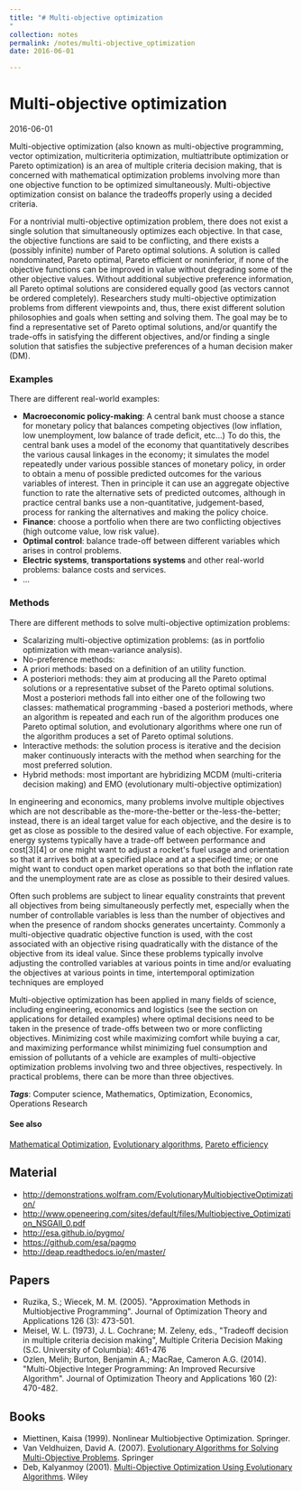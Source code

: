 ```yaml
---
title: "# Multi-objective optimization
"
collection: notes
permalink: /notes/multi-objective_optimization
date: 2016-06-01

---
```


# Multi-objective optimization

2016-06-01

Multi-objective optimization (also known as multi-objective programming, vector optimization, multicriteria optimization, multiattribute optimization or Pareto optimization) is an area of multiple criteria decision making, that is concerned with mathematical optimization problems involving more than one objective function to be optimized simultaneously. Multi-objective optimization consist on balance the tradeoffs properly using a decided criteria.

For a nontrivial multi-objective optimization problem, there does not exist a single solution that simultaneously optimizes each objective. In that case, the objective functions are said to be conflicting, and there exists a (possibly infinite) number of Pareto optimal solutions. A solution is called nondominated, Pareto optimal, Pareto efficient or noninferior, if none of the objective functions can be improved in value without degrading some of the other objective values. Without additional subjective preference information, all Pareto optimal solutions are considered equally good (as vectors cannot be ordered completely). Researchers study multi-objective optimization problems from different viewpoints and, thus, there exist different solution philosophies and goals when setting and solving them. The goal may be to find a representative set of Pareto optimal solutions, and/or quantify the trade-offs in satisfying the different objectives, and/or finding a single solution that satisfies the subjective preferences of a human decision maker (DM).

### Examples
There are different real-world examples:
* **Macroeconomic policy-making**: A central bank must choose a stance for monetary policy that balances competing objectives (low inflation, low unemployment, low balance of trade deficit, etc...) To do this, the central bank uses a model of the economy that quantitatively describes the various causal linkages in the economy; it simulates the model repeatedly under various possible stances of monetary policy, in order to obtain a menu of possible predicted outcomes for the various variables of interest. Then in principle it can use an aggregate objective function to rate the alternative sets of predicted outcomes, although in practice central banks use a non-quantitative, judgement-based, process for ranking the alternatives and making the policy choice.
* **Finance**: choose a portfolio when there are two conflicting objectives (high outcome value, low risk value).
* **Optimal control**: balance trade-off between different variables which arises in control problems.
* **Electric systems**, **transportations systems** and other real-world problems: balance costs and services.
* ...

### Methods
There are different methods to solve multi-objective optimization problems:
* Scalarizing multi-objective optimization problems: (as in portfolio optimization with mean-variance analysis).
* No-preference methods: 
* A priori methods: based on a definition of an utility function.
* A posteriori methods: they aim at producing all the Pareto optimal solutions or a representative subset of the Pareto optimal solutions. Most a posteriori methods fall into either one of the following two classes: mathematical programming -based a posteriori methods, where an algorithm is repeated and each run of the algorithm produces one Pareto optimal solution, and evolutionary algorithms where one run of the algorithm produces a set of Pareto optimal solutions.
* Interactive methods: the solution process is iterative and the decision maker continuously interacts with the method when searching for the most preferred solution.
* Hybrid methods: most important are hybridizing MCDM (multi-criteria decision making) and EMO (evolutionary multi-objective optimization)

In engineering and economics, many problems involve multiple objectives which are not describable as the-more-the-better or the-less-the-better; instead, there is an ideal target value for each objective, and the desire is to get as close as possible to the desired value of each objective. For example, energy systems typically have a trade-off between performance and cost[3][4] or one might want to adjust a rocket's fuel usage and orientation so that it arrives both at a specified place and at a specified time; or one might want to conduct open market operations so that both the inflation rate and the unemployment rate are as close as possible to their desired values.

Often such problems are subject to linear equality constraints that prevent all objectives from being simultaneously perfectly met, especially when the number of controllable variables is less than the number of objectives and when the presence of random shocks generates uncertainty. Commonly a multi-objective quadratic objective function is used, with the cost associated with an objective rising quadratically with the distance of the objective from its ideal value. Since these problems typically involve adjusting the controlled variables at various points in time and/or evaluating the objectives at various points in time, intertemporal optimization techniques are employed


Multi-objective optimization has been applied in many fields of science, including engineering, economics and logistics (see the section on applications for detailed examples) where optimal decisions need to be taken in the presence of trade-offs between two or more conflicting objectives. Minimizing cost while maximizing comfort while buying a car, and maximizing performance whilst minimizing fuel consumption and emission of pollutants of a vehicle are examples of multi-objective optimization problems involving two and three objectives, respectively. In practical problems, there can be more than three objectives.

***Tags***: Computer science, Mathematics, Optimization, Economics, Operations Research

#### See also
[Mathematical Optimization](/notes/mathematical_optimization), [Evolutionary algorithms](/notes/evolutionary_algorithms), [Pareto efficiency](/notes/pareto_efficiency)

## Material
* http://demonstrations.wolfram.com/EvolutionaryMultiobjectiveOptimization/
* http://www.openeering.com/sites/default/files/Multiobjective_Optimization_NSGAII_0.pdf
* http://esa.github.io/pygmo/
* https://github.com/esa/pagmo
* http://deap.readthedocs.io/en/master/

## Papers
* Ruzika, S.; Wiecek, M. M. (2005). "Approximation Methods in Multiobjective Programming". Journal of Optimization Theory and Applications 126 (3): 473-501.
* Meisel, W. L. (1973), J. L. Cochrane; M. Zeleny, eds., "Tradeoff decision in multiple criteria decision making", Multiple Criteria Decision Making (S.C. University of Columbia): 461-476
* Ozlen, Melih; Burton, Benjamin A.; MacRae, Cameron A.G. (2014). "Multi-Objective Integer Programming: An Improved Recursive Algorithm". Journal of Optimization Theory and Applications 160 (2): 470-482.

## Books
* Miettinen, Kaisa (1999). Nonlinear Multiobjective Optimization. Springer.
* Van Veldhuizen, David A. (2007). [Evolutionary Algorithms for Solving Multi-Objective Problems](https://www.goodreads.com/book/show/706562.Evolutionary_Algorithms_for_Solving_Multi_Objective_Problems). Springer
* Deb, Kalyanmoy (2001). [Multi-Objective Optimization Using Evolutionary Algorithms](https://www.goodreads.com/book/show/3337028-multi-objective-optimization-using-evolutionary-algorithms). Wiley


